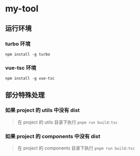 # my-tool

## 运行环境

### turbo 环境 

```shell
npm install -g turbo
```

### vue-tsc 环境

```shell
npm install -g vue-tsc
```

## 部分特殊处理

### 如果 project 的 utils 中没有 dist

> 在 project 的 utils 目录下执行 `pnpm run build:tsc`

### 如果 project 的 components 中没有 dist

> 在 project 的 components 目录下执行 `pnpm run build:tsc`
